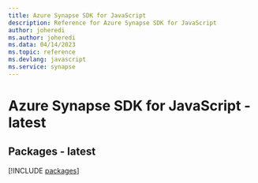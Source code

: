 ```yaml
---
title: Azure Synapse SDK for JavaScript
description: Reference for Azure Synapse SDK for JavaScript
author: joheredi
ms.author: joheredi
ms.data: 04/14/2023
ms.topic: reference
ms.devlang: javascript
ms.service: synapse
---
```

# Azure Synapse SDK for JavaScript - latest
## Packages - latest
[!INCLUDE [packages](synapse-index.md)]
